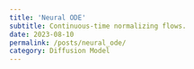 ```yaml
---
title: 'Neural ODE'
subtitle: Continuous-time normalizing flows.
date: 2023-08-10
permalink: /posts/neural_ode/
category: Diffusion Model
---
```

